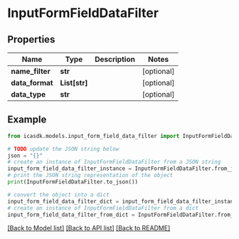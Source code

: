 # InputFormFieldDataFilter


## Properties

Name | Type | Description | Notes
------------ | ------------- | ------------- | -------------
**name_filter** | **str** |  | [optional] 
**data_format** | **List[str]** |  | [optional] 
**data_type** | **str** |  | [optional] 

## Example

```python
from icasdk.models.input_form_field_data_filter import InputFormFieldDataFilter

# TODO update the JSON string below
json = "{}"
# create an instance of InputFormFieldDataFilter from a JSON string
input_form_field_data_filter_instance = InputFormFieldDataFilter.from_json(json)
# print the JSON string representation of the object
print(InputFormFieldDataFilter.to_json())

# convert the object into a dict
input_form_field_data_filter_dict = input_form_field_data_filter_instance.to_dict()
# create an instance of InputFormFieldDataFilter from a dict
input_form_field_data_filter_from_dict = InputFormFieldDataFilter.from_dict(input_form_field_data_filter_dict)
```
[[Back to Model list]](../README.md#documentation-for-models) [[Back to API list]](../README.md#documentation-for-api-endpoints) [[Back to README]](../README.md)



